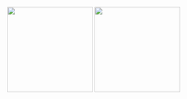 <p align="left">
  <img height="200" align="center" src="https://github-readme-stats.vercel.app/api?username=Jikky1618&theme=github_dark&show_icons=ture" />
  <img height="200" align="center" src="https://github-readme-stats.vercel.app/api/top-langs/?username=Jikky1618&layout=compact&show_icons=true&theme=github_dark" />
</p>
